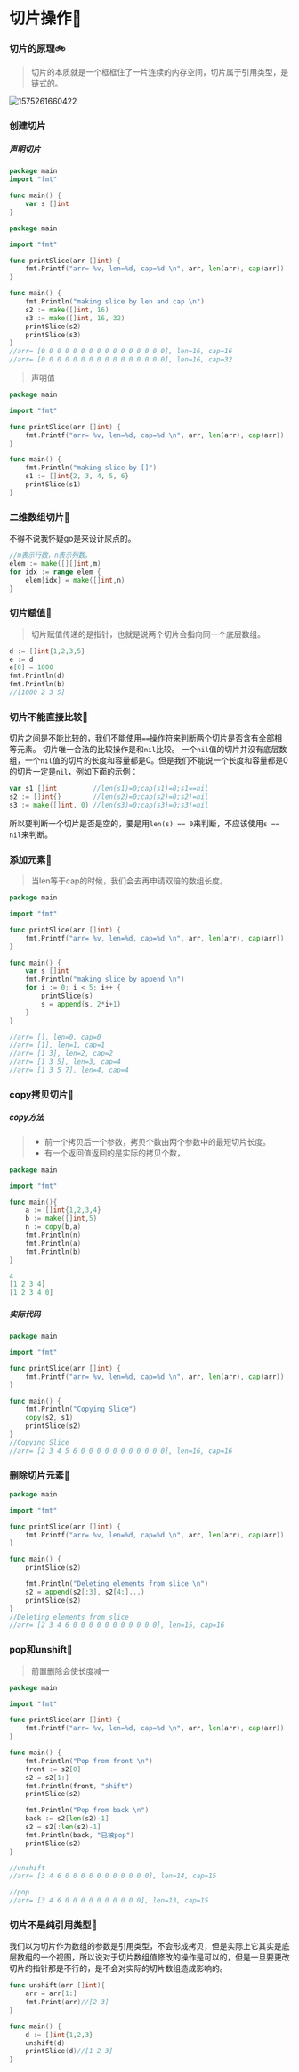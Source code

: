 # 切片操作🍵

### 切片的原理🚲

> 切片的本质就是一个框框住了一片连续的内存空间，切片属于引用类型，是链式的。

![1575261660422](F:\我的笔记\image\1575261660422.png)

### 创建切片

##### 声明切片

```go
package main
import "fmt"

func main() {
	var s []int
}
```

```go
package main

import "fmt"

func printSlice(arr []int) {
	fmt.Printf("arr= %v, len=%d, cap=%d \n", arr, len(arr), cap(arr))
}

func main() {
	fmt.Println("making slice by len and cap \n")
	s2 := make([]int, 16)
	s3 := make([]int, 16, 32)
	printSlice(s2)
	printSlice(s3)
}
//arr= [0 0 0 0 0 0 0 0 0 0 0 0 0 0 0 0], len=16, cap=16 
//arr= [0 0 0 0 0 0 0 0 0 0 0 0 0 0 0 0], len=16, cap=32 
```

> 声明值

```go
package main

import "fmt"

func printSlice(arr []int) {
	fmt.Printf("arr= %v, len=%d, cap=%d \n", arr, len(arr), cap(arr))
}

func main() {
	fmt.Println("making slice by []")
	s1 := []int{2, 3, 4, 5, 6}
	printSlice(s1)
}
```

### 二维数组切片🍈

不得不说我怀疑go是来设计尿点的。

```go
//m表示行数，n表示列数。
elem := make([][]int,m)
for idx := range elem {
    elem[idx] = make([]int,n)
}
```



### 切片赋值🎂

> 切片赋值传递的是指针，也就是说两个切片会指向同一个底层数组。

```go
d := []int{1,2,3,5}
e := d
e[0] = 1000
fmt.Println(d)
fmt.Println(b)
//[1000 2 3 5]
```

### 切片不能直接比较🥪

切片之间是不能比较的，我们不能使用`==`操作符来判断两个切片是否含有全部相等元素。 切片唯一合法的比较操作是和`nil`比较。 一个`nil`值的切片并没有底层数组，一个`nil`值的切片的长度和容量都是0。但是我们不能说一个长度和容量都是0的切片一定是`nil`，例如下面的示例：

```go
var s1 []int         //len(s1)=0;cap(s1)=0;s1==nil
s2 := []int{}        //len(s2)=0;cap(s2)=0;s2!=nil
s3 := make([]int, 0) //len(s3)=0;cap(s3)=0;s3!=nil
```

所以要判断一个切片是否是空的，要是用`len(s) == 0`来判断，不应该使用`s == nil`来判断。

### 添加元素🍱

> 当len等于cap的时候，我们会去再申请双倍的数组长度。

```go
package main

import "fmt"

func printSlice(arr []int) {
	fmt.Printf("arr= %v, len=%d, cap=%d \n", arr, len(arr), cap(arr))
}

func main() {
	var s []int
	fmt.Println("making slice by append \n")
	for i := 0; i < 5; i++ {
		printSlice(s)
		s = append(s, 2*i+1)
	}
}

//arr= [], len=0, cap=0 
//arr= [1], len=1, cap=1 
//arr= [1 3], len=2, cap=2 
//arr= [1 3 5], len=3, cap=4 
//arr= [1 3 5 7], len=4, cap=4 
```

### copy拷贝切片🌮

##### copy方法

> - 前一个拷贝后一个参数，拷贝个数由两个参数中的最短切片长度。
> - 有一个返回值返回的是实际的拷贝个数，

```go
package main

import "fmt"

func main(){
	a := []int{1,2,3,4}
	b := make([]int,5)
	n := copy(b,a)
	fmt.Println(n)
	fmt.Println(a)
	fmt.Println(b)
}
```

```go
4
[1 2 3 4]
[1 2 3 4 0]
```

##### 实际代码

```go
package main

import "fmt"

func printSlice(arr []int) {
	fmt.Printf("arr= %v, len=%d, cap=%d \n", arr, len(arr), cap(arr))
}

func main() {
	fmt.Println("Copying Slice")
	copy(s2, s1)
	printSlice(s2)
}
//Copying Slice
//arr= [2 3 4 5 6 0 0 0 0 0 0 0 0 0 0 0], len=16, cap=16
```

### 删除切片元素🚎

```go
package main

import "fmt"

func printSlice(arr []int) {
	fmt.Printf("arr= %v, len=%d, cap=%d \n", arr, len(arr), cap(arr))
}

func main() {
	printSlice(s2)

	fmt.Println("Deleting elements from slice \n")
	s2 = append(s2[:3], s2[4:]...)
	printSlice(s2)
}
//Deleting elements from slice 
//arr= [2 3 4 6 0 0 0 0 0 0 0 0 0 0 0], len=15, cap=16 
```

### pop和unshift🎉

> 前置删除会使长度减一

```go
package main

import "fmt"

func printSlice(arr []int) {
	fmt.Printf("arr= %v, len=%d, cap=%d \n", arr, len(arr), cap(arr))
}

func main() {
	fmt.Println("Pop from front \n")
	front := s2[0]
	s2 = s2[1:]
	fmt.Println(front, "shift")
	printSlice(s2)

	fmt.Println("Pop from back \n")
	back := s2[len(s2)-1]
	s2 = s2[:len(s2)-1]
	fmt.Println(back, "已被pop")
	printSlice(s2)
}

//unshift
//arr= [3 4 6 0 0 0 0 0 0 0 0 0 0 0], len=14, cap=15 

//pop
//arr= [3 4 6 0 0 0 0 0 0 0 0 0 0], len=13, cap=15 
```

### 切片不是纯引用类型🍪

我们以为切片作为数组的参数是引用类型，不会形成拷贝，但是实际上它其实是底层数组的一个视图，所以说对于切片数组值修改的操作是可以的，但是一旦要更改切片的指针那是不行的，是不会对实际的切片数组造成影响的。

```go
func unshift(arr []int){
	arr = arr[1:]
	fmt.Print(arr)//[2 3]
}

func main() {
	d := []int{1,2,3}
	unshift(d)
	printSlice(d)//[1 2 3]
}
```

